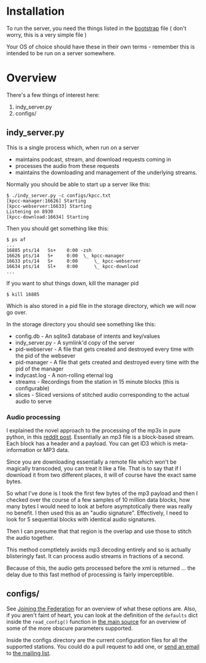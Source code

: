 # Installation

To run the server, you need the things listed in the [bootstrap](https://github.com/kristopolous/DRR/blob/master/bootstrap.sh) file ( don't worry, this is a very simple file )

Your OS of choice should have these in their own terms - remember this is intended to be run on a server somewhere.

# Overview

There's a few things of interest here:

  1. indy_server.py
  1. configs/

## indy_server.py

This is a single process which, when run on a server

 * maintains podcast, stream, and download requests coming in
 * processes the audio from these requests
 * maintains the downloading and management of the underlying streams.

Normally you should be able to start up a server like this:

    $ ./indy_server.py -c configs/kpcc.txt 
    [kpcc-manager:16626] Starting
    [kpcc-webserver:16633] Starting
    Listening on 8930
    [kpcc-download:16634] Starting

Then you should get something like this:

    $ ps af
    ...
    16885 pts/14   Ss+    0:00 -zsh
    16626 pts/14   S+     0:00  \_ kpcc-manager                                           
    16633 pts/14   S+     0:00      \_ kpcc-webserver                                         
    16634 pts/14   Sl+    0:00      \_ kpcc-download  
    ...

If you want to shut things down, kill the manager pid

    $ kill 16885

Which is also stored in a pid file in the storage directory, which we will now go over.

In the storage directory you should see something like this:

 * config.db      - An sqlite3 database of intents and key/values
 * indy_server.py - A symlink'd copy of the server
 * pid-webserver  - A file that gets created and destroyed every time with the pid of the websever
 * pid-manager    - A file that gets created and destroyed every time with the pid of the manager
 * indycast.log   - A non-rolling eternal log
 * streams        - Recordings from the station in 15 minute blocks (this is configurable)
 * slices         - Sliced versions of stitched audio corresponding to the actual audio to serve

### Audio processing

I explained the novel approach to the processing of the mp3s in pure python, in this [reddit post](https://www.reddit.com/r/Python/comments/3ch1vn/show_rpython_indycast_mostly_written_in_python/csvs64l). Essentially an mp3 file is a block-based stream.  Each block has a header and a payload.  You can get ID3 which is meta-information or MP3 data. 

Since you are downloading essentially a remote file which won't be magically transcoded, you can treat it like a file.  That is to say that if I download it from two different places, it will of course have the exact same bytes.

So what I've done is I took the first few bytes of the mp3 payload and then I checked over the course of a few samples of 10 million data blocks, how many bytes I would need to look at before asymptotically there was really no benefit.  I then used this as an "audio signature".  Effectively, I need to look for 5 sequential blocks with identical audio signatures.

Then I can presume that that region is the overlap and use those to stitch the audio together.

This method comptletely avoids mp3 decoding entirely and so is actually blisteringly fast.  It can process audio streams in fractions of a second. 

Because of this, the audio gets processed before the xml is returned ... the delay due to this fast method of processing is fairly imperceptible.

## configs/

See [Joining the Federation](https://github.com/kristopolous/DRR/wiki/Join-the-Federation) for an overview
of what these options are. Also, if you aren't faint of heart, you can look at the definition of the `defaults`
dict inside the `read_config()` function in [the main source](https://github.com/kristopolous/DRR/blob/master/server/indy_server.py) for
an overview of some of the more obscure parameters supported.

Inside the configs directory are the current configuration files for all the supported stations.
You could do a pull request to add one, or [send an email](mailto:indycast@googlegroups.com) to [the mailing list](https://groups.google.com/d/forum/indycast).


